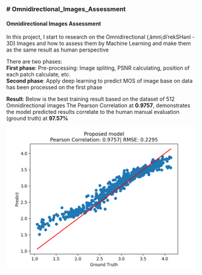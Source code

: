 <h3> # Omnidirectional_Images_Assessment </h3>
<h4> Omnidirectional Images Assessment </h4>
<div> In this project, I start to research on the Omnidirectional (ˌämniˌdiˈrekSHənl - 3D) Images and how to assess them by Machine Learning and make them as the same result as human perspective </div>

There are two phases: <br />
**First phase**: Pre-processing: Image spliting, PSNR calculating, position of each patch calculate, etc.<br />
**Second phase**: Apply deep learning to predict MOS of image base on data has been processed on the first phase


**Result**: Below is the best training result based on the dataset of 512 Omnidirectional images
The Pearson Correlation at **0.9757**, demonstrates the model predicted results correlate to the human manual evaluation (ground truth) at **97.57%**

![best_training.png](best_training.png)